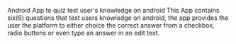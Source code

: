 Android App to quiz test user's knowledge on android This App contains six(6) questions that test users knowledge on android, the app provides the user the platform to either choice the correct answer from a checkbox, radio buttons or even type an answer in an edit text.
